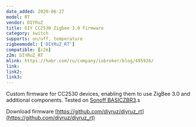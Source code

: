 ```yaml
---
date_added: 2020-06-27
model: RT
vendor: DIYRuZ
title: DIY CC2530 Zigbee 3.0 Firmware
category: switch
supports: on/off, temperature
zigbeemodel: ['DIYRuZ_RT']
compatible: [z2m]
z2m: DIYRuZ_RT
mlink: https://habr.com/ru/company/iobroker/blog/495926/
link: 
link2:  
link3: 
---
```

Custom firmware for CC2530 devices, enabling them to use ZigBee 3.0 and additional components. Tested on [Sonoff BASICZBR3](Sonoff_BASICZBR3).s

Download firmware [https://github.com/diyruz/diyruz_rt](https://github.com/diyruz/diyruz_rt)